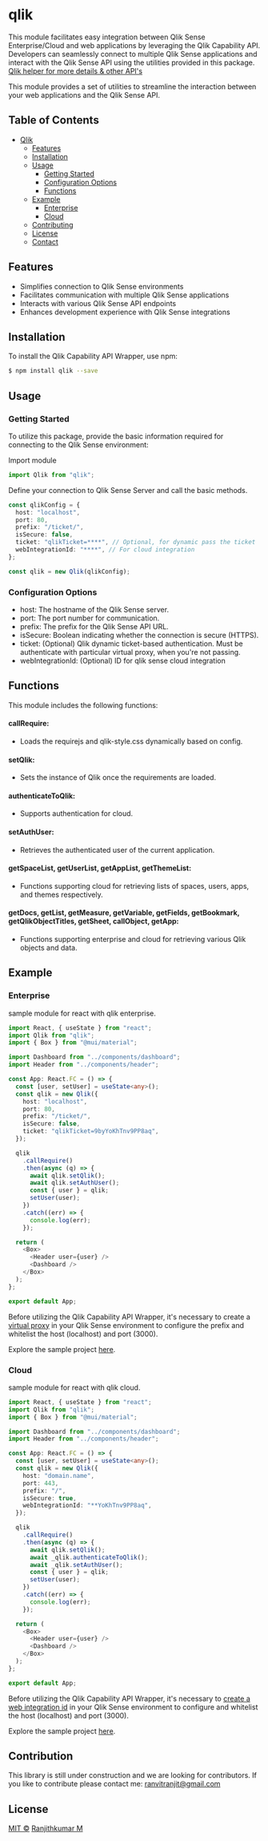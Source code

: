 # qlik

This module facilitates easy integration between Qlik Sense Enterprise/Cloud and web applications by leveraging the Qlik Capability API. Developers can seamlessly connect to multiple Qlik Sense applications and interact with the Qlik Sense API using the utilities provided in this package. [Qlik helper for more details & other API's](https://help.qlik.com/en-US/sense-developer/August2022/Subsystems/APIs/Content/Sense_ClientAPIs/capability-apis-reference.htm)

This module provides a set of utilities to streamline the interaction between your web applications and the Qlik Sense API.

## Table of Contents

- [Qlik](#qlik)
  - [Features](#features)
  - [Installation](#installation)
  - [Usage](#usage)
    - [Getting Started](#getting-started)
    - [Configuration Options](#configuration-options)
    - [Functions](#functions)
  - [Example](#example)
    - [Enterprise](#enterprise)
    - [Cloud](#cloud)
  - [Contributing](#contributing)
  - [License](#license)
  - [Contact](#contact)

## Features

- Simplifies connection to Qlik Sense environments
- Facilitates communication with multiple Qlik Sense applications
- Interacts with various Qlik Sense API endpoints
- Enhances development experience with Qlik Sense integrations

## Installation

To install the Qlik Capability API Wrapper, use npm:

```bash
$ npm install qlik --save
```

## Usage

### Getting Started

To utilize this package, provide the basic information required for connecting to the Qlik Sense environment:

Import module

```typescript
import Qlik from "qlik";
```

Define your connection to Qlik Sense Server and call the basic methods.

```typescript
const qlikConfig = {
  host: "localhost",
  port: 80,
  prefix: "/ticket/",
  isSecure: false,
  ticket: "qlikTicket=****", // Optional, for dynamic pass the ticket
  webIntegrationId: "****", // For cloud integration
};

const qlik = new Qlik(qlikConfig);
```

### Configuration Options

- host: The hostname of the Qlik Sense server.
- port: The port number for communication.
- prefix: The prefix for the Qlik Sense API URL.
- isSecure: Boolean indicating whether the connection is secure (HTTPS).
- ticket: (Optional) Qlik dynamic ticket-based authentication. Must be authenticate with particular virtual proxy, when you're not passing.
- webIntegrationId: (Optional) ID for qlik sense cloud integration

## Functions
This module includes the following functions:

#### callRequire:
- Loads the requirejs and qlik-style.css dynamically based on config.
#### setQlik:
- Sets the instance of Qlik once the requirements are loaded.
#### authenticateToQlik:
- Supports authentication for cloud.
#### setAuthUser:
- Retrieves the authenticated user of the current application.
#### getSpaceList, getUserList, getAppList, getThemeList:
- Functions supporting cloud for retrieving lists of spaces, users, apps, and themes respectively.
#### getDocs, getList, getMeasure, getVariable, getFields, getBookmark, getQlikObjectTitles, getSheet, callObject, getApp: 
- Functions supporting enterprise and cloud for retrieving various Qlik objects and data.

## Example

### Enterprise

sample module for react with qlik enterprise.

```typescript
import React, { useState } from "react";
import Qlik from "qlik";
import { Box } from "@mui/material";

import Dashboard from "../components/dashboard";
import Header from "../components/header";

const App: React.FC = () => {
  const [user, setUser] = useState<any>();
  const qlik = new Qlik({
    host: "localhost",
    port: 80,
    prefix: "/ticket/",
    isSecure: false,
    ticket: "qlikTicket=9byYoKhTnv9PP8aq",
  });

  qlik
    .callRequire()
    .then(async (q) => {
      await qlik.setQlik();
      await qlik.setAuthUser();
      const { user } = qlik;
      setUser(user);
    })
    .catch((err) => {
      console.log(err);
    });

  return (
    <Box>
      <Header user={user} />
      <Dashboard />
    </Box>
  );
};

export default App;
```

Before utilizing the Qlik Capability API Wrapper, it's necessary to create a [virtual proxy](https://help.qlik.com/en-US/sense-admin/November2023/Subsystems/DeployAdministerQSE/Content/Sense_DeployAdminister/QSEoW/Administer_QSEoW/Managing_QSEoW/create-virtual-proxy.htm#:~:text=drop%2Ddown%20menu%20to%20display,the%20Virtual%20proxy%20edit%20window.) in your Qlik Sense environment to configure the prefix and whitelist
the host (localhost) and port (3000).

Explore the sample project [here](https://github.com/ranvithm/qlik/tree/main/example/with-enterprise).

### Cloud

sample module for react with qlik cloud.

```typescript
import React, { useState } from "react";
import Qlik from "qlik";
import { Box } from "@mui/material";

import Dashboard from "../components/dashboard";
import Header from "../components/header";

const App: React.FC = () => {
  const [user, setUser] = useState<any>();
  const qlik = new Qlik({
    host: "domain.name",
    port: 443,
    prefix: "/",
    isSecure: true,
    webIntegrationId: "**YoKhTnv9PP8aq",
  });

  qlik
    .callRequire()
    .then(async (q) => {
      await qlik.setQlik();
      await _qlik.authenticateToQlik();
      await _qlik.setAuthUser();
      const { user } = qlik;
      setUser(user);
    })
    .catch((err) => {
      console.log(err);
    });

  return (
    <Box>
      <Header user={user} />
      <Dashboard />
    </Box>
  );
};

export default App;
```

Before utilizing the Qlik Capability API Wrapper, it's necessary to [create a web integration id](https://help.qlik.com/en-US/cloud-services/Subsystems/Hub/Content/Sense_Hub/Admin/mc-adminster-web-integrations.htm?_ga=2.178546276.1908556056.1704033907-1088852823.1639579506) in your Qlik Sense environment to configure and whitelist
the host (localhost) and port (3000).

Explore the sample project [here](https://github.com/ranvithm/qlik/tree/main/example/with-cloud).

## Contribution

This library is still under construction and we are looking for contributors.
If you like to contribute please contact me: ranvitranjit@gmail.com

## License

[MIT ©](./LICENSE) [Ranjithkumar M](https://ranvithm.github.io/)
